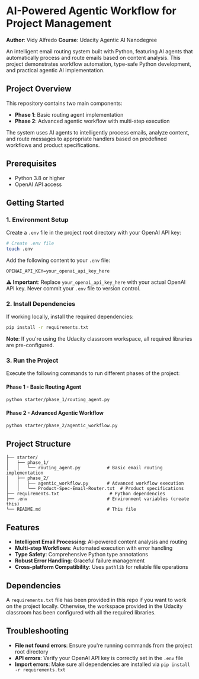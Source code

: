 # AI-Powered Agentic Workflow for Project Management

**Author**: Vidy Alfredo
**Course**: Udacity Agentic AI Nanodegree

An intelligent email routing system built with Python, featuring AI agents that automatically process and route emails based on content analysis. This project demonstrates workflow automation, type-safe Python development, and practical agentic AI implementation.

## Project Overview

This repository contains two main components:

- **Phase 1**: Basic routing agent implementation
- **Phase 2**: Advanced agentic workflow with multi-step execution

The system uses AI agents to intelligently process emails, analyze content, and route messages to appropriate handlers based on predefined workflows and product specifications.

## Prerequisites

- Python 3.8 or higher
- OpenAI API access

## Getting Started

### 1. Environment Setup

Create a `.env` file in the project root directory with your OpenAI API key:

```bash
# Create .env file
touch .env
```

Add the following content to your `.env` file:

```env
OPENAI_API_KEY=your_openai_api_key_here
```

⚠️ **Important**: Replace `your_openai_api_key_here` with your actual OpenAI API key. Never commit your `.env` file to version control.

### 2. Install Dependencies

If working locally, install the required dependencies:

```bash
pip install -r requirements.txt
```

**Note**: If you're using the Udacity classroom workspace, all required libraries are pre-configured.

### 3. Run the Project

Execute the following commands to run different phases of the project:

#### Phase 1 - Basic Routing Agent

```bash
python starter/phase_1/routing_agent.py
```

#### Phase 2 - Advanced Agentic Workflow

```bash
python starter/phase_2/agentic_workflow.py
```

## Project Structure

```
├── starter/
│   ├── phase_1/
│   │   └── routing_agent.py          # Basic email routing implementation
│   ├── phase_2/
│   │   ├── agentic_workflow.py       # Advanced workflow execution
│   │   └── Product-Spec-Email-Router.txt  # Product specifications
├── requirements.txt                   # Python dependencies
├── .env                              # Environment variables (create this)
└── README.md                         # This file
```

## Features

- **Intelligent Email Processing**: AI-powered content analysis and routing
- **Multi-step Workflows**: Automated execution with error handling
- **Type Safety**: Comprehensive Python type annotations
- **Robust Error Handling**: Graceful failure management
- **Cross-platform Compatibility**: Uses `pathlib` for reliable file operations

## Dependencies

A `requirements.txt` file has been provided in this repo if you want to work on the project locally. Otherwise, the workspace provided in the Udacity classroom has been configured with all the required libraries.

## Troubleshooting

- **File not found errors**: Ensure you're running commands from the project root directory
- **API errors**: Verify your OpenAI API key is correctly set in the `.env` file
- **Import errors**: Make sure all dependencies are installed via `pip install -r requirements.txt`
